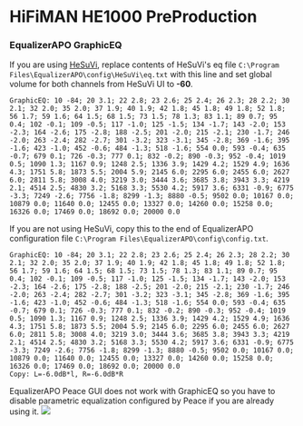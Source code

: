 # HiFiMAN HE1000 PreProduction
### EqualizerAPO GraphicEQ
If you are using [HeSuVi](https://sourceforge.net/projects/hesuvi/), replace contents of HeSuVi's eq file `C:\Program Files\EqualizerAPO\config\HeSuVi\eq.txt` with this line and set global volume for both channels from HeSuVi UI to **-60**.
```
GraphicEQ: 10 -84; 20 3.1; 22 2.8; 23 2.6; 25 2.4; 26 2.3; 28 2.2; 30 2.1; 32 2.0; 35 2.0; 37 1.9; 40 1.9; 42 1.8; 45 1.8; 49 1.8; 52 1.8; 56 1.7; 59 1.6; 64 1.5; 68 1.5; 73 1.5; 78 1.3; 83 1.1; 89 0.7; 95 0.4; 102 -0.1; 109 -0.5; 117 -1.0; 125 -1.5; 134 -1.7; 143 -2.0; 153 -2.3; 164 -2.6; 175 -2.8; 188 -2.5; 201 -2.0; 215 -2.1; 230 -1.7; 246 -2.0; 263 -2.4; 282 -2.7; 301 -3.2; 323 -3.1; 345 -2.8; 369 -1.6; 395 -1.6; 423 -1.0; 452 -0.6; 484 -1.3; 518 -1.6; 554 0.0; 593 -0.4; 635 -0.7; 679 0.1; 726 -0.3; 777 0.1; 832 -0.2; 890 -0.3; 952 -0.4; 1019 0.5; 1090 1.3; 1167 0.9; 1248 2.5; 1336 3.9; 1429 4.2; 1529 4.9; 1636 4.3; 1751 5.8; 1873 5.5; 2004 5.9; 2145 6.0; 2295 6.0; 2455 6.0; 2627 6.0; 2811 5.8; 3008 4.0; 3219 3.0; 3444 3.6; 3685 3.8; 3943 3.3; 4219 2.1; 4514 2.5; 4830 3.2; 5168 3.3; 5530 4.2; 5917 3.6; 6331 -0.9; 6775 -3.3; 7249 -2.6; 7756 -1.8; 8299 -1.3; 8880 -0.5; 9502 0.0; 10167 0.0; 10879 0.0; 11640 0.0; 12455 0.0; 13327 0.0; 14260 0.0; 15258 0.0; 16326 0.0; 17469 0.0; 18692 0.0; 20000 0.0
```
If you are not using HeSuVi, copy this to the end of EqualizerAPO configuration file `C:\Program Files\EqualizerAPO\config\config.txt`.
```
GraphicEQ: 10 -84; 20 3.1; 22 2.8; 23 2.6; 25 2.4; 26 2.3; 28 2.2; 30 2.1; 32 2.0; 35 2.0; 37 1.9; 40 1.9; 42 1.8; 45 1.8; 49 1.8; 52 1.8; 56 1.7; 59 1.6; 64 1.5; 68 1.5; 73 1.5; 78 1.3; 83 1.1; 89 0.7; 95 0.4; 102 -0.1; 109 -0.5; 117 -1.0; 125 -1.5; 134 -1.7; 143 -2.0; 153 -2.3; 164 -2.6; 175 -2.8; 188 -2.5; 201 -2.0; 215 -2.1; 230 -1.7; 246 -2.0; 263 -2.4; 282 -2.7; 301 -3.2; 323 -3.1; 345 -2.8; 369 -1.6; 395 -1.6; 423 -1.0; 452 -0.6; 484 -1.3; 518 -1.6; 554 0.0; 593 -0.4; 635 -0.7; 679 0.1; 726 -0.3; 777 0.1; 832 -0.2; 890 -0.3; 952 -0.4; 1019 0.5; 1090 1.3; 1167 0.9; 1248 2.5; 1336 3.9; 1429 4.2; 1529 4.9; 1636 4.3; 1751 5.8; 1873 5.5; 2004 5.9; 2145 6.0; 2295 6.0; 2455 6.0; 2627 6.0; 2811 5.8; 3008 4.0; 3219 3.0; 3444 3.6; 3685 3.8; 3943 3.3; 4219 2.1; 4514 2.5; 4830 3.2; 5168 3.3; 5530 4.2; 5917 3.6; 6331 -0.9; 6775 -3.3; 7249 -2.6; 7756 -1.8; 8299 -1.3; 8880 -0.5; 9502 0.0; 10167 0.0; 10879 0.0; 11640 0.0; 12455 0.0; 13327 0.0; 14260 0.0; 15258 0.0; 16326 0.0; 17469 0.0; 18692 0.0; 20000 0.0
Copy: L=-6.0dB*l, R=-6.0dB*R
```
EqualizerAPO Peace GUI does not work with GraphicEQ so you have to disable parametric equalization configured by Peace if you are already using it.
![](https://raw.githubusercontent.com/jaakkopasanen/AutoEq/master/results/Headphone.com/innerfidelity/onear/HiFiMAN%20HE1000%20PreProduction/HiFiMAN%20HE1000%20PreProduction.png)
